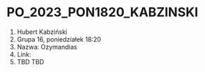 # PO_2023_PON1820_KABZINSKI

1. Hubert Kabziński
2. Grupa 16, poniedziałek 18:20
3. Nazwa: Ozymandias
4. Link:
5. TBD TBD
